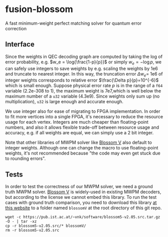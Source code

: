 # fusion-blossom
A fast minimum-weight perfect matching solver for quantum error correction

## Interface

Since the weights in QEC decoding graph are computed by taking the log of error probability, e.g. $w_e = \log{\frac{1-p}{p}}$ or simply $w_e = -\log{p}$, 
we can safely use integers to save weights by e.g. scaling the weights by 1e6 and truncate to nearest integer.
In this way, the truncation error $\Delta w_e =$ 1e6 of integer weights corresponds to relative error $\frac{\Delta p}{p}=10^{-6}$ which is small enough.
Suppose physical error rate $p$ is in the range of a `f64` variable (2.2e-308 to 1), the maximum weight is 7e7,which is well below
the maximum number of a `u32` variable (4.3e9). Since weights only sum up (no multiplication), `u32` is large enough and accurate enough.

We use integer also for ease of migrating to FPGA implementation. In order to fit more vertices into a single FPGA, it's necessary to reduce the
resource usage for each vertex. Integers are much cheaper than floating-point numbers, and also it allows flexible trade-off between resource usage and accuracy,
e.g. if all weights are equal, we can simply use a 2 bit integer.

Note that other libraries of MWPM solver like [Blossom V](https://doi.org/10.1007/s12532-009-0002-8) also default to integer weights.
Although one can change the macro to use floating-point weights, it's not recommended because "the code may even get stuck due to rounding errors".

## Tests

In order to test the correctness of our MWPM solver, we need a ground truth MWPM solver.
[Blossom V](https://doi.org/10.1007/s12532-009-0002-8) is widely-used in existing MWPM decoders, but according to the license we cannot embed this library.
To run the test cases with ground truth comparison, you need to download this library [at this website](https://pub.ist.ac.at/~vnk/software.html) to a folder
named `blossomV` at the root directory of this git repo.

```shell
wget -c https://pub.ist.ac.at/~vnk/software/blossom5-v2.05.src.tar.gz -O - | tar -xz
cp -r blossom5-v2.05.src/* blossomV/
rm -r blossom5-v2.05.src
```
